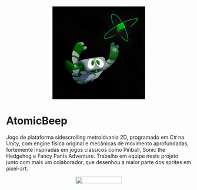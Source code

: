 <p align="center">
<img src="https://github.com/osGoiabas/AtomicBeep/blob/master/Assets/Art/title%20screen/beep%20title%20screen%20black%20bg.jpg" width=50% height=50%>  
</p>

# AtomicBeep
Jogo de plataforma sidescrolling metroidvania 2D, programado em C# na Unity, com engine física original e mecânicas de movimento aprofundadas, fortemente inspiradas em jogos clássicos como Pinball, Sonic the Hedgehog e Fancy Pants Adventure. Trabalho em equipe neste projeto junto com mais um colaborador, que desenhou a maior parte dos sprites em pixel-art.

<p align="center">
<img src="https://github.com/osGoiabas/AtomicBeep/blob/master/Assets/Art/gifs/beep%20first%20gif.gif" width=50% height=50%>
</p>
